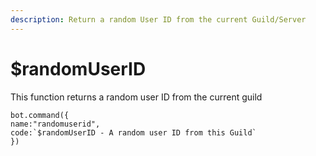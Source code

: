 ```yaml
---
description: Return a random User ID from the current Guild/Server
---
```


# $randomUserID

This function returns a random user ID from the current guild

```
bot.command({
name:"randomuserid",
code:`$randomUserID - A random user ID from this Guild`
})
```
